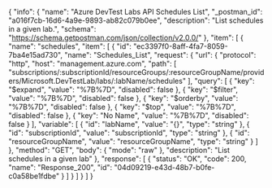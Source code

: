 {
  "info": {
    "name": "Azure DevTest Labs API Schedules List",
    "_postman_id": "a016f7cb-16d6-4a9e-9893-ab82c079b0ee",
    "description": "List schedules in a given lab.",
    "schema": "https://schema.getpostman.com/json/collection/v2.0.0/"
  },
  "item": [
    {
      "name": "schedules",
      "item": [
        {
          "id": "ec3397f0-8aff-4fa7-8059-7ba4e15ad730",
          "name": "Schedules_List",
          "request": {
            "url": {
              "protocol": "http",
              "host": "management.azure.com",
              "path": [
                "subscriptions/:subscriptionId/resourceGroups/:resourceGroupName/providers/Microsoft.DevTestLab/labs/:labName/schedules"
              ],
              "query": [
                {
                  "key": "$expand",
                  "value": "%7B%7D",
                  "disabled": false
                },
                {
                  "key": "$filter",
                  "value": "%7B%7D",
                  "disabled": false
                },
                {
                  "key": "$orderby",
                  "value": "%7B%7D",
                  "disabled": false
                },
                {
                  "key": "$top",
                  "value": "%7B%7D",
                  "disabled": false
                },
                {
                  "key": "No Name",
                  "value": "%7B%7D",
                  "disabled": false
                }
              ],
              "variable": [
                {
                  "id": "labName",
                  "value": "{}",
                  "type": "string"
                },
                {
                  "id": "subscriptionId",
                  "value": "subscriptionId",
                  "type": "string"
                },
                {
                  "id": "resourceGroupName",
                  "value": "resourceGroupName",
                  "type": "string"
                }
              ]
            },
            "method": "GET",
            "body": {
              "mode": "raw"
            },
            "description": "List schedules in a given lab"
          },
          "response": [
            {
              "status": "OK",
              "code": 200,
              "name": "Response_200",
              "id": "04d09219-e43d-48b7-b0fe-c0a58be1fdbe"
            }
          ]
        }
      ]
    }
  ]
}